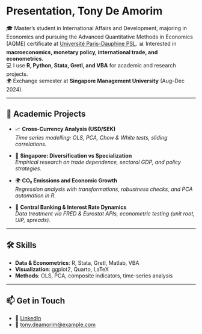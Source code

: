 #  Presentation, Tony De Amorim  

🎓 Master’s student in International Affairs and Development, majoring in Economics and pursuing the Advanced Quantitative Methods in Economics (AQME) certificate at [Université Paris-Dauphine PSL](https://dauphine.psl.eu). 
📊 Interested in **macroeconomics, monetary policy, international trade, and econometrics**.  
💻 I use **R, Python, Stata, Gretl, and VBA** for academic and research projects.  
🌍 Exchange semester at **Singapore Management University** (Aug–Dec 2024).  

---

## 🔬 Academic Projects

- 📈 **Cross-Currency Analysis (USD/SEK)**  
  *Time series modelling: OLS, PCA, Chow & White tests, sliding correlations.*  

- 🌱 **Singapore: Diversification vs Specialization**  
  *Empirical research on trade dependence, sectoral GDP, and policy strategies.*  

- 🌍 **CO₂ Emissions and Economic Growth**  
  *Regression analysis with transformations, robustness checks, and PCA automation in R.*  

- 🏦 **Central Banking & Interest Rate Dynamics**  
  *Data treatment via FRED & Eurostat APIs, econometric testing (unit root, UIP, spreads).*  

---

## 🛠️ Skills

- **Data & Econometrics**: R, Stata, Gretl, Matlab, VBA  
- **Visualization**: ggplot2, Quarto, LaTeX  
- **Methods**: OLS, PCA, composite indicators, time-series analysis  

---

## 📫 Get in Touch

- 💼 [LinkedIn](https://www.linkedin.com/in/tony-de-amorim-756818257)  
- 📧 tony.deamorim@example.com  
